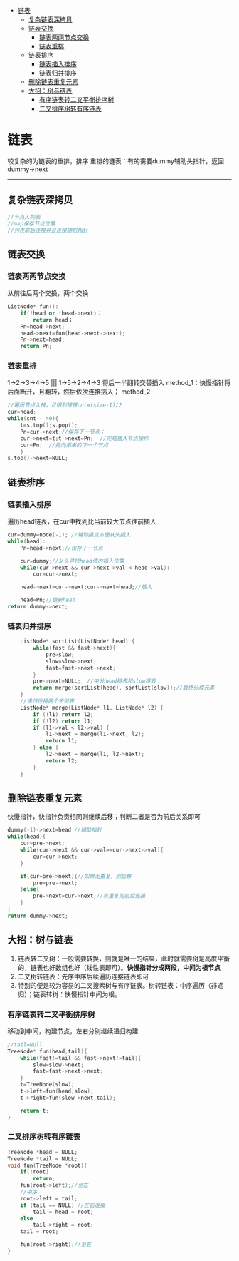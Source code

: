 <!-- TOC -->

- [链表](#链表)
  - [复杂链表深拷贝](#复杂链表深拷贝)
  - [链表交换](#链表交换)
    - [链表两两节点交换](#链表两两节点交换)
    - [链表重排](#链表重排)
  - [链表排序](#链表排序)
    - [链表插入排序](#链表插入排序)
    - [链表归并排序](#链表归并排序)
  - [删除链表重复元素](#删除链表重复元素)
  - [大招：树与链表](#大招树与链表)
    - [有序链表转二叉平衡排序树](#有序链表转二叉平衡排序树)
    - [二叉排序树转有序链表](#二叉排序树转有序链表)

<!-- /TOC -->


<a id="markdown-链表" name="链表"></a>
# 链表
较复杂的为链表的重排，排序
重排的链表：有的需要dummy辅助头指针，返回dummy->next

---


<a id="markdown-复杂链表深拷贝" name="复杂链表深拷贝"></a>
## 复杂链表深拷贝

```cpp
//节点入列表
//map保存节点位置
//列表前后连接并且连接随机指针

```


<a id="markdown-链表交换" name="链表交换"></a>
## 链表交换

<a id="markdown-链表两两节点交换" name="链表两两节点交换"></a>
### 链表两两节点交换

从前往后两个交换，两个交换
```cpp
ListNode* fun():
    if(!head or !head->next)：
        return head；
    Pn=head->next;
    head->next=fun(head->next->next);
    Pn->next=head;
    return Pn;
```


<a id="markdown-链表重排" name="链表重排"></a>
### 链表重排
1->2->3->4->5 ||| 1->5->2->4->3 将后一半翻转交替插入 method_1：快慢指针将后面断开，且翻转，然后依次连接插入；
method_2
```cpp
//遍历节点入栈，且得到链接cnt=(size-1)/2
cur=head;
while(cnt-- >0){
    t=s.top();s.pop();
    Pn=cur->next;//保存下一节点；
    cur->next=t;t->next=Pn;  //完成插入节点操作
    cur=Pn;  //指向原来的下一个节点
    }
s.top()->next=NULL;
```


<a id="markdown-链表排序" name="链表排序"></a>
## 链表排序

<a id="markdown-链表插入排序" name="链表插入排序"></a>
### 链表插入排序
遍历head链表，在cur中找到比当前较大节点往前插入
```cpp
cur=dummy=node(-1); //辅助接点方便从头插入
while(head):
    Pn=head->next;//保存下一节点

    cur=dummy;//从头寻找head值的插入位置
    while(cur->next && cur->next->val < head->val):
        cur=cur->next;

    head->next=cur->next;cur->next=head;//插入

    head=Pn;//更新head
return dummy->next;
```



<a id="markdown-链表归并排序" name="链表归并排序"></a>
### 链表归并排序
```cpp
    ListNode* sortList(ListNode* head) {
        while(fast && fast->next){
            pre=slow;
            slow=slow->next;
            fast=fast->next->next;
        }
        pre->next=NULL;  //中分head链表和slow链表
        return merge(sortList(head), sortList(slow));//最终分成元素
    }
    //递归连接两个子链表
    ListNode* merge(ListNode* l1, ListNode* l2) {
        if (!l1) return l2;
        if (!l2) return l1;
        if (l1->val < l2->val) {
            l1->next = merge(l1->next, l2);
            return l1;
        } else {
            l2->next = merge(l1, l2->next);
            return l2;
        }
    }
```


<a id="markdown-删除链表重复元素" name="删除链表重复元素"></a>
## 删除链表重复元素
快慢指针，快指针负责相同则继续后移；判断二者是否为前后关系即可
```cpp
dummy(-1)->next=head //辅助指针
while(head){
    cur=pre->next;
    while(cur->next && cur->val==cur->next->val){
        cur=cur->next;
    }

    if(cur=pre->next){//如果无重复，则后移
        pre=pre->next;
    }else{
        pre->next=cur->next;//有重复则前后连接
    }
}
return dummy->next;
```


<a id="markdown-大招树与链表" name="大招树与链表"></a>
## 大招：树与链表
1. 链表转二叉树：一般需要转换，则就是唯一的结果，此时就需要树是高度平衡的，链表也好数组也好（线性表即可）。**快慢指针分成两段，中间为根节点**
2. 二叉树转链表：先序中序后续遍历连接链表即可
3. 特别的便是较为容易的二叉搜索树与有序链表。树转链表：中序遍历（非递归）；链表转树：快慢指针中间为根。



<a id="markdown-有序链表转二叉平衡排序树" name="有序链表转二叉平衡排序树"></a>
### 有序链表转二叉平衡排序树
移动到中间，构建节点，左右分别继续递归构建
```cpp
//tail=NUll
TreeNode* fun(head,tail){
    while(fast!=tail && fast->next!=tail){
        slow=slow->next;
        fast=fast->next->next;
    }
    t=TreeNode(slow);
    t->left=fun(head,slow);
    t->right=fun(slow->next,tail);

    return t;
}
```


<a id="markdown-二叉排序树转有序链表" name="二叉排序树转有序链表"></a>
### 二叉排序树转有序链表
```cpp
TreeNode *head = NULL;
TreeNode *tail = NULL;
void fun(TreeNode *root){
	if(!root)
        return;
	fun(root->left);//至左
    //中序
	root->left = tail;
	if (tail == NULL) //左右连接
		tail = head = root;
	else
		tail->right = root;
	tail = root;

	fun(root->right);//至右
}
```